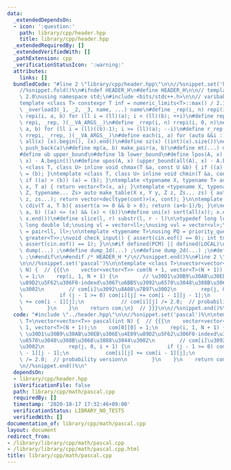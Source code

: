 ```yaml
---
data:
  _extendedDependsOn:
  - icon: ':question:'
    path: library/cpp/header.hpp
    title: library/cpp/header.hpp
  _extendedRequiredBy: []
  _extendedVerifiedWith: []
  _pathExtension: cpp
  _verificationStatusIcon: ':warning:'
  attributes:
    links: []
  bundledCode: "#line 2 \"library/cpp/header.hpp\"\n\n//%snippet.set('header')%\n\
    //%snippet.fold()%\n#ifndef HEADER_H\n#define HEADER_H\n\n// template version\
    \ 2.0\nusing namespace std;\n#include <bits/stdc++.h>\n\n// varibable settings\n\
    template <class T> constexpr T inf = numeric_limits<T>::max() / 2.1;\n\n#define\
    \ _overload3(_1, _2, _3, name, ...) name\n#define _rep(i, n) repi(i, 0, n)\n#define\
    \ repi(i, a, b) for (ll i = (ll)(a); i < (ll)(b); ++i)\n#define rep(...) _overload3(__VA_ARGS__,\
    \ repi, _rep, )(__VA_ARGS__)\n#define _rrep(i, n) rrepi(i, 0, n)\n#define rrepi(i,\
    \ a, b) for (ll i = (ll)((b)-1); i >= (ll)(a); --i)\n#define r_rep(...) _overload3(__VA_ARGS__,\
    \ rrepi, _rrep, )(__VA_ARGS__)\n#define each(i, a) for (auto &&i : a)\n#define\
    \ all(x) (x).begin(), (x).end()\n#define sz(x) ((int)(x).size())\n#define pb(a)\
    \ push_back(a)\n#define mp(a, b) make_pair(a, b)\n#define mt(...) make_tuple(__VA_ARGS__)\n\
    #define ub upper_bound\n#define lb lower_bound\n#define lpos(A, x) (lower_bound(all(A),\
    \ x) - A.begin())\n#define upos(A, x) (upper_bound(all(A), x) - A.begin())\ntemplate\
    \ <class T, class U> inline void chmax(T &a, const U &b) { if ((a) < (b)) (a)\
    \ = (b); }\ntemplate <class T, class U> inline void chmin(T &a, const U &b) {\
    \ if ((a) > (b)) (a) = (b); }\ntemplate <typename X, typename T> auto make_table(X\
    \ x, T a) { return vector<T>(x, a); }\ntemplate <typename X, typename Y, typename\
    \ Z, typename... Zs> auto make_table(X x, Y y, Z z, Zs... zs) { auto cont = make_table(y,\
    \ z, zs...); return vector<decltype(cont)>(x, cont); }\n\ntemplate <class T> T\
    \ cdiv(T a, T b){ assert(a >= 0 && b > 0); return (a+b-1)/b; }\n\n#define is_in(x,\
    \ a, b) ((a) <= (x) && (x) < (b))\n#define uni(x) sort(all(x)); x.erase(unique(all(x)),\
    \ x.end())\n#define slice(l, r) substr(l, r - l)\n\ntypedef long long ll;\ntypedef\
    \ long double ld;\nusing vl = vector<ll>;\nusing vvl = vector<vl>;\nusing pll\
    \ = pair<ll, ll>;\n\ntemplate <typename T>\nusing PQ = priority_queue<T, vector<T>,\
    \ greater<T>>;\nvoid check_input() { assert(cin.eof() == 0); int tmp; cin >> tmp;\
    \ assert(cin.eof() == 1); }\n\n#if defined(PCM) || defined(LOCAL)\n#else\n#define\
    \ dump(...) ;\n#define dump_1d(...) ;\n#define dump_2d(...) ;\n#define cerrendl\
    \ ;\n#endif\n\n#endif /* HEADER_H */\n//%snippet.end()%\n#line 2 \"library/cpp/math/pascal.cpp\"\
    \n\n//%snippet.set('pascal')%\n\ntemplate <class T>\nvector<vector<T>> pascal(int\
    \ N) {  // {{{\n    vector<vector<T>> com(N + 1, vector<T>(N + 1));\n    com[0][0]\
    \ = 1;\n    rep(i, 1, N + 1) {\n        // \u30D1\u30B9\u30AB\u30EB\u306E\u4E09\
    \u89D2\u5F62\u306F0-indexd\u3067\u6BB5\u3092\u6570\u3048\u308B\u3068\u3088\u3044\
    \u3002\n        // com[i]\u3092\u8A08\u7B97\u3002\n        rep(j, 0, i + 1) {\n\
    \            if (j - 1 >= 0) com[i][j] += com[i - 1][j - 1];\n            com[i][j]\
    \ += com[i - 1][j];\n            // com[i][j] /= 2.0;  // probability version\n\
    \        }\n    }\n    return com;\n}  // }}}\n\n//%snippet.end()%\n"
  code: "#include \"../header.hpp\"\n\n//%snippet.set('pascal')%\n\ntemplate <class\
    \ T>\nvector<vector<T>> pascal(int N) {  // {{{\n    vector<vector<T>> com(N +\
    \ 1, vector<T>(N + 1));\n    com[0][0] = 1;\n    rep(i, 1, N + 1) {\n        //\
    \ \u30D1\u30B9\u30AB\u30EB\u306E\u4E09\u89D2\u5F62\u306F0-indexd\u3067\u6BB5\u3092\
    \u6570\u3048\u308B\u3068\u3088\u3044\u3002\n        // com[i]\u3092\u8A08\u7B97\
    \u3002\n        rep(j, 0, i + 1) {\n            if (j - 1 >= 0) com[i][j] += com[i\
    \ - 1][j - 1];\n            com[i][j] += com[i - 1][j];\n            // com[i][j]\
    \ /= 2.0;  // probability version\n        }\n    }\n    return com;\n}  // }}}\n\
    \n//%snippet.end()%\n"
  dependsOn:
  - library/cpp/header.hpp
  isVerificationFile: false
  path: library/cpp/math/pascal.cpp
  requiredBy: []
  timestamp: '2020-10-17 17:32:46+09:00'
  verificationStatus: LIBRARY_NO_TESTS
  verifiedWith: []
documentation_of: library/cpp/math/pascal.cpp
layout: document
redirect_from:
- /library/library/cpp/math/pascal.cpp
- /library/library/cpp/math/pascal.cpp.html
title: library/cpp/math/pascal.cpp
---
```

